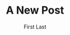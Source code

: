 ---
title: A New Post
description: A short description
author: First Last
category:
  - Sales
  - Marketing
image: https://unsplash.it/700/466
advertisment_link: https://google.com
advertisment_image: https://fillmurray.com/728/90
_comments:
  author: Match this text field with the name of the author (case sensitive) in the team collection.
---